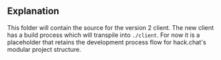 ## Explanation
This folder will contain the source for the version 2 client. The new client has a build process which will transpile into `./client`. For now it is a placeholder that retains the development process flow for hack.chat's modular project structure.
